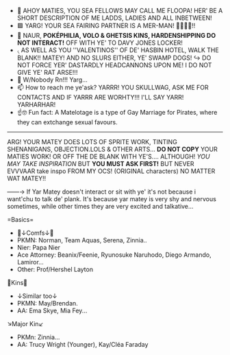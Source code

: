 - 👋 AHOY MATIES, YOU SEA FELLOWS MAY CALL ME FLOOPA! HER' BE A SHORT DESCRIPTION OF ME LADDS, LADIES AND ALL INBETWEEN!
- 🟪 YARG! YOUR SEA FAIRING PARTNER IS A MER-MAN! 🧜‍♂️🧜‍♂️!!
- 🚫 NAUR, **POKÉPHILIA, VOLO & GHETSIS KINS, HARDENSHIPPING DO NOT INTERACT!** OFF WITH YE' TO DAVY JONES LOCKER!
- ৻ AS WELL AS YOU ''VALENTINOS'' OF DE' HASBIN HOTEL, WALK THE BLANK!! MATEY! AND NO SLURS EITHER, YE' SWAMP DOGS!
↪ DO NOT FORCE YER' DASTARDLY HEADCANNONS UPON ME! I DO NOT GIVE YE' RAT ARSE!!!
- 💞️ W/Nobody Rn!!! Yarg...
- 📫 How to reach me ye'ask? YARRR! YOU SKULLWAG, ASK ME FOR CONTACTS AND IF YARRR ARE WORHTY!!! I'LL SAY YARR! YARHARHAR!
- ☝🤓 Fun fact: A Matelotage is a type of Gay Marriage for Pirates, where they can extchange sexual favours.
--- 
ARG! YOUR MATEY DOES LOTS OF SPRITE WORK, TINTING SHENANIGANS, OBJECTION.LOLS & OTHER ARTS... **DO NOT COPY** YOUR MATIES WORK! OR OFF THE DE BLANK WITH YE'S.... ALTHOUGH! *YOU MAY TAKE INSPIRATION* BUT **YOU MUST ASK FIRST!** BUT NEVER EVVVAAR take inspo FROM MY OCS! (ORIGINAL characters) NO MATTER WAT MATEY!!

——→ If Yar Matey doesn't interact or sit with ye' it's not because i want'chu to talk de' plank. It's because yar matey is very shy and nervous sometimes, while other times they are very excited and talkative...

 =Basics=
- 🍥↓Comfs↓🍥
- PKMN: Norman, Team Aquas, Serena, Zinnia..
- Nier: Papa Nier
- Ace Attorney: Beanix/Feenie, Ryunosuke Naruhodo, Diego Armando, Lamiror...
- Other: Prof/Hershel Layton


 💫Kins💫
- ↓Similar too↓
- PKMN: May/Brendan.
- AA: Ema Skye, Mia Fey...

↘Major Kin↙
- PKMn: Zinnia...
- AA: Trucy Wright (Younger), Kay/Cléa Faraday
<!---
NotaTeamAquaSpy/NotaTeamAquaSpy is a ✨ special ✨ repository because its `README.md` (this file) appears on your GitHub profile.
You can click the Preview link to take a look at your changes.
--->

